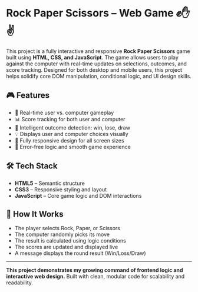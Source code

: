 # Rock Paper Scissors – Web Game ✊✋✌️

This project is a fully interactive and responsive **Rock Paper Scissors** game built using **HTML, CSS, and JavaScript**. The game allows users to play against the computer with real-time updates on selections, outcomes, and score tracking. Designed for both desktop and mobile users, this project helps solidify core DOM manipulation, conditional logic, and UI design skills.

## 🎮 Features

- 🎯 Real-time user vs. computer gameplay  
- 📊 Score tracking for both user and computer  
- 🧠 Intelligent outcome detection: win, lose, draw  
- 💡 Displays user and computer choices visually  
- 📱 Fully responsive design for all screen sizes  
- 🚫 Error-free logic and smooth game experience

## 🛠️ Tech Stack

- **HTML5** – Semantic structure  
- **CSS3** – Responsive styling and layout  
- **JavaScript** – Core game logic and DOM interactions

## 🧠 How It Works

- The player selects Rock, Paper, or Scissors  
- The computer randomly picks its move  
- The result is calculated using logic conditions  
- The scores are updated and displayed live  
- A message displays the round result (Win/Loss/Draw)
---

**This project demonstrates my growing command of frontend logic and interactive web design.** Built with clean, modular code for scalability and readability.
